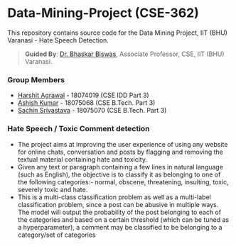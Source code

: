 # Data-Mining-Project (CSE-362)
This repository contains source code for the Data Mining Project, IIT (BHU) Varanasi - Hate Speech Detection.

> **Guided By**: [Dr. Bhaskar Biswas](https://www.iitbhu.ac.in/dept/cse/people/bhaskarcse), Associate Professor, CSE, IIT (BHU) Varanasi.

### Group Members

- [Harshit Agrawal](https://github.com/harshitagrawal294) - 18074019 (CSE IDD Part 3)
- [Ashish Kumar](https://github.com/krashish8) - 18075068 (CSE B.Tech. Part 3)
- [Sachin Srivastava](https://github.com/mrsac7) - 18075070 (CSE B.Tech. Part 3)

### Hate Speech / Toxic Comment detection

- The project aims at improving the user experience of using any website for online chats, conversation and posts by flagging and removing the textual material containing hate and toxicity.
- Given any text or paragraph containing a few lines in natural language (such as English), the objective is to classify it as belonging to one of the following categories:- normal, obscene, threatening, insulting, toxic, severely toxic and hate.
- This is a multi-class classification problem as well as a multi-label classification problem, since a post can be abusive in multiple ways. The model will output the probability of the post belonging to each of the categories and based on a certain threshold (which can be tuned as a hyperparameter), a comment may be classified to be belonging to a category/set of categories
